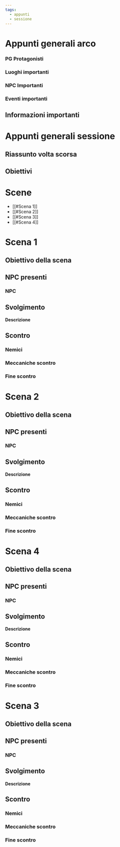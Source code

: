 ```yaml
---
tags:
  - appunti
  - sessione
---
```

# Appunti generali arco
### PG Protagonisti

### Luoghi importanti

### NPC Importanti

### Eventi importanti

## Informazioni importanti

# Appunti generali sessione
## Riassunto volta scorsa

## Obiettivi

# Scene
- [[#Scena 1]]
- [[#Scena 2]]
- [[#Scena 3]]
- [[#Scena 4]]

# Scena 1
## Obiettivo della scena

## NPC presenti
### NPC
## Svolgimento
#### Descrizione

## Scontro
### Nemici

### Meccaniche scontro

### Fine scontro

# Scena 2
## Obiettivo della scena

## NPC presenti
### NPC
## Svolgimento
#### Descrizione

## Scontro
### Nemici

### Meccaniche scontro

### Fine scontro
# Scena 4
## Obiettivo della scena

## NPC presenti
### NPC
## Svolgimento
#### Descrizione

## Scontro
### Nemici

### Meccaniche scontro

### Fine scontro
# Scena 3
## Obiettivo della scena

## NPC presenti
### NPC
## Svolgimento
#### Descrizione

## Scontro
### Nemici

### Meccaniche scontro

### Fine scontro